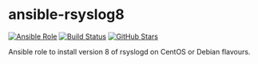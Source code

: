 # ansible-rsyslog8

[![Ansible Role](https://img.shields.io/ansible/role/5824.svg)](https://galaxy.ansible.com/detail#/role/5824)
[![Build Status](https://travis-ci.org/shrikeh/ansible-rsyslog8.svg)](https://travis-ci.org/shrikeh/ansible-rsyslog8)
[![GitHub Stars](https://img.shields.io/github/stars/shrikeh/ansible-rsyslog8.svg)](https://github.com/shrikeh/ansible-rsyslog8)

Ansible role to install version 8 of rsyslogd on CentOS or Debian flavours.
